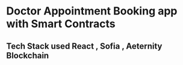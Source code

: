 # Doctor Appointment Booking app with Smart Contracts
## Tech Stack used  React , Sofia , Aeternity Blockchain